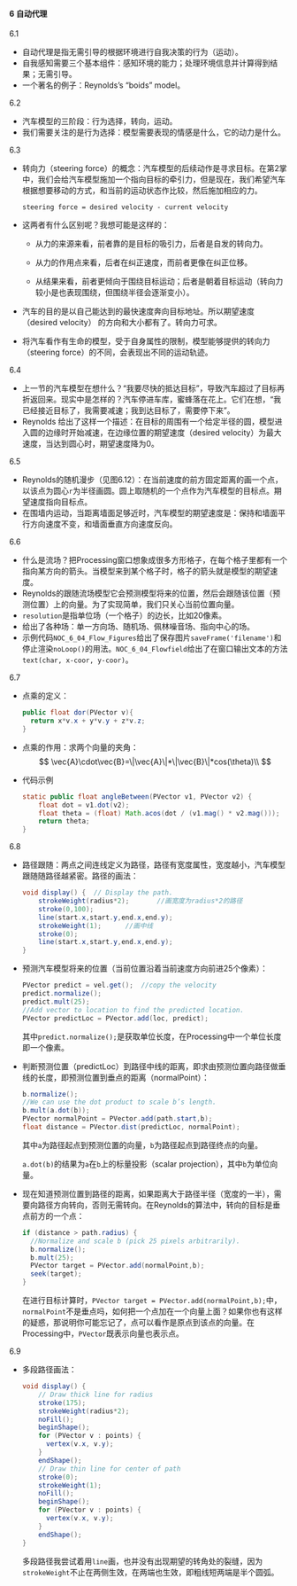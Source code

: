 #### 6 自动代理

6.1

* 自动代理是指无需引导的根据环境进行自我决策的行为（运动）。
* 自我感知需要三个基本组件：感知环境的能力；处理环境信息并计算得到结果；无需引导。
* 一个著名的例子：Reynolds’s “boids” model。

6.2

* 汽车模型的三阶段：行为选择，转向，运动。
* 我们需要关注的是行为选择：模型需要表现的情感是什么，它的动力是什么。

6.3

* 转向力（steering force）的概念：汽车模型的后续动作是寻求目标。在第2掌中，我们会给汽车模型施加一个指向目标的牵引力，但是现在，我们希望汽车根据想要移动的方式，和当前的运动状态作比较，然后施加相应的力。

  `steering force = desired velocity - current velocity`

* 这两者有什么区别呢？我想可能是这样的：

  * 从力的来源来看，前者靠的是目标的吸引力，后者是自发的转向力。
  * 从力的作用点来看，后者在纠正速度，而前者更像在纠正位移。

  * 从结果来看，前者更倾向于围绕目标运动；后者是朝着目标运动（转向力较小是也表现围绕，但围绕半径会逐渐变小）。

  

* 汽车的目的是以自己能达到的最快速度奔向目标地址。所以期望速度（desired velocity） 的方向和大小都有了。转向力可求。

* 将汽车看作有生命的模型，受于自身属性的限制，模型能够提供的转向力（steering force）的不同，会表现出不同的运动轨迹。

6.4

* 上一节的汽车模型在想什么？“我要尽快的抵达目标”，导致汽车超过了目标再折返回来。现实中是怎样的？汽车停进车库，蜜蜂落在花上。它们在想，“我已经接近目标了，我需要减速；我到达目标了，需要停下来”。
* Reynolds 给出了这样一个描述：在目标的周围有一个给定半径的圆，模型进入圆的边缘时开始减速，在边缘位置的期望速度（desired velocity）为最大速度，当达到圆心时，期望速度降为0。

6.5

* Reynolds的随机漫步（见图6.12）：在当前速度的前方固定距离的画一个点，以该点为圆心`r`为半径画圆。圆上取随机的一个点作为汽车模型的目标点。期望速度指向目标点。
* 在围墙内运动，当距离墙面足够近时，汽车模型的期望速度是：保持和墙面平行方向速度不变，和墙面垂直方向速度反向。

6.6

* 什么是流场？把Processing窗口想象成很多方形格子，在每个格子里都有一个指向某方向的箭头。当模型来到某个格子时，格子的箭头就是模型的期望速度。
* Reynolds的跟随流场模型它会预测模型将来的位置，然后会跟随该位置（预测位置）上的向量。为了实现简单，我们只关心当前位置向量。
* `resolution`是指单位场（一个格子）的边长，比如20像素。
* 给出了各种场：单一方向场、随机场、佩林噪音场、指向中心的场。
* 示例代码`NOC_6_04_Flow_Figures`给出了保存图片`saveFrame('filename')`和停止渲染`noLoop()`的用法。`NOC_6_04_Flowfield`给出了在窗口输出文本的方法`text(char, x-coor, y-coor)`。

6.7

* 点乘的定义：

  ```java
  public float dor(PVector v){
    return x*v.x + y*v.y + z*v.z;
  }
  ```

* 点乘的作用：求两个向量的夹角：
  $$
  \vec{A}\cdot\vec{B}=\|\vec{A}\|*\|\vec{B}\|*cos(\theta)\\
  $$

* 代码示例

  ```java
  static public float angleBetween(PVector v1, PVector v2) {
      float dot = v1.dot(v2);
      float theta = (float) Math.acos(dot / (v1.mag() * v2.mag()));
      return theta;
  }
  ```

6.8

* 路径跟随：两点之间连线定义为路径，路径有宽度属性，宽度越小，汽车模型跟随随路径越紧密。路径的画法：

  ```java
  void display() {  // Display the path.
      strokeWeight(radius*2);		//画宽度为radius*2的路径
      stroke(0,100);
      line(start.x,start.y,end.x,end.y);
      strokeWeight(1);		//画中线
      stroke(0);
      line(start.x,start.y,end.x,end.y);
  }
  ```

* 预测汽车模型将来的位置（当前位置沿着当前速度方向前进25个像素）：

  ```java
  PVector predict = vel.get();	//copy the velocity
  predict.normalize();
  predict.mult(25);
  //Add vector to location to find the predicted location.
  PVector predictLoc = PVector.add(loc, predict);
  ```

  其中`predict.normalize();`是获取单位长度，在Processing中一个单位长度即一个像素。

* 判断预测位置（predictLoc）到路径中线的距离，即求由预测位置向路径做垂线的长度，即预测位置到垂点的距离（normalPoint）：

  ```java
  b.normalize();
  //We can use the dot product to scale b’s length.
  b.mult(a.dot(b));
  PVector normalPoint = PVector.add(path.start,b);
  float distance = PVector.dist(predictLoc, normalPoint);
  ```

  其中`a`为路径起点到预测位置的向量，`b`为路径起点到路径终点的向量。

  `a.dot(b)`的结果为`a`在`b`上的标量投影（scalar projection），其中`b`为单位向量。

* 现在知道预测位置到路径的距离，如果距离大于路径半径（宽度的一半），需要向路径方向转向，否则无需转向。在Reynolds的算法中，转向的目标是垂点前方的一个点：

  ```java
  if (distance > path.radius) {
    //Normalize and scale b (pick 25 pixels arbitrarily).
    b.normalize();
    b.mult(25);
    PVector target = PVector.add(normalPoint,b);
    seek(target);
  }
  ```

  在进行目标计算时，`PVector target = PVector.add(normalPoint,b);`中，`normalPoint`不是垂点吗，如何把一个点加在一个向量上面？如果你也有这样的疑惑，那说明你可能忘记了，点可以看作是原点到该点的向量。在Processing中，`PVector`既表示向量也表示点。

6.9

* 多段路径画法：

  ```java
  void display() {
      // Draw thick line for radius
      stroke(175);
      strokeWeight(radius*2);
      noFill();
      beginShape();
      for (PVector v : points) {
        vertex(v.x, v.y);
      }
      endShape();
      // Draw thin line for center of path
      stroke(0);
      strokeWeight(1);
      noFill();
      beginShape();
      for (PVector v : points) {
        vertex(v.x, v.y);
      }
      endShape();
  }
  ```

  多段路径我尝试着用`line`画，也并没有出现期望的转角处的裂缝，因为`strokeWeight`不止在两侧生效，在两端也生效，即粗线短两端是半个圆弧。



















